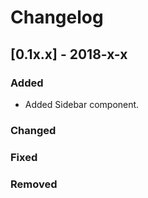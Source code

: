 # Changelog

## [0.1x.x] - 2018-x-x

### Added

- Added Sidebar component.

### Changed

### Fixed

### Removed
